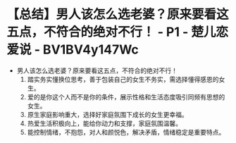 # 【总结】男人该怎么选老婆？原来要看这五点，不符合的绝对不行！ - P1 - 楚儿恋爱说 - BV1BV4y147Wc

-   男人该怎么选老婆？原来要看这五点，不符合的绝对不行！
    1.  踏实务实懂换位思考，善于包装自己的女生不务实，需选择懂得感恩的女生。
    2.  爱的是你这个人而不是你的条件，展示性格和生活态度吸引同频有思想的女生。
    3.  原生家庭影响重大，选择好家庭氛围下成长的女生更幸福。
    4.  热爱生活积极向上，能给你动力和支撑，家庭氛围温馨。
    5.  能控制情绪，不抱怨，对人和颜悦色，解决矛盾，情绪稳定是重要特点。
